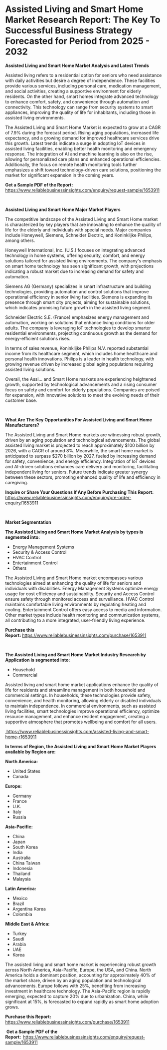 <p><h1>Assisted Living and Smart Home Market Research Report: The Key To Successful Business Strategy Forecasted for Period from 2025 - 2032</h1></p><p><strong>Assisted Living and Smart Home Market Analysis and Latest Trends</strong></p>
<p><p>Assisted living refers to a residential option for seniors who need assistance with daily activities but desire a degree of independence. These facilities provide various services, including personal care, medication management, and social activities, creating a supportive environment for elderly residents. On the other hand, smart homes integrate advanced technology to enhance comfort, safety, and convenience through automation and connectivity. This technology can range from security systems to smart appliances, improving the quality of life for inhabitants, including those in assisted living environments.</p><p>The Assisted Living and Smart Home Market is expected to grow at a CAGR of 7.9% during the forecast period. Rising aging populations, increased life expectancy, and a growing demand for improved healthcare services drive this growth. Latest trends indicate a surge in adopting IoT devices in assisted living facilities, enabling better health monitoring and emergency response. The integration of AI and machine learning is also on the rise, allowing for personalized care plans and enhanced operational efficiencies. Additionally, the focus on remote health monitoring tools further emphasizes a shift toward technology-driven care solutions, positioning the market for significant expansion in the coming years.</p></p>
<p><strong>Get a Sample PDF of the Report:&nbsp;</strong> <a href="https://www.reliablebusinessinsights.com/enquiry/request-sample/1653911?utm_campaign=2782&utm_medium=2&utm_source=Github&utm_content=ia&utm_term=18042025&utm_id=assisted-living-and-smart-home">https://www.reliablebusinessinsights.com/enquiry/request-sample/1653911</a></p>
<p>&nbsp;</p>
<p><strong>Assisted Living and Smart Home Major Market Players</strong></p>
<p><p>The competitive landscape of the Assisted Living and Smart Home market is characterized by key players that are innovating to enhance the quality of life for the elderly and individuals with special needs. Major companies include Honeywell, Siemens, Schneider Electric, and Koninklijke Philips, among others.</p><p>Honeywell International, Inc. (U.S.) focuses on integrating advanced technology in home systems, offering security, comfort, and energy solutions tailored for assisted living environments. The company's emphasis on smart home technology has seen significant growth, with projections indicating a robust market due to increasing demand for safety and automation.</p><p>Siemens AG (Germany) specializes in smart infrastructure and building technologies, providing automation and control solutions that improve operational efficiency in senior living facilities. Siemens is expanding its presence through smart city projects, aiming for sustainable solutions, which indicates promising future growth in the assisted living segment.</p><p>Schneider Electric S.E. (France) emphasizes energy management and automation, working on solutions that enhance living conditions for older adults. The company is leveraging IoT technologies to develop smarter residential environments, projecting continuous growth as the demand for energy-efficient solutions rises.</p><p>In terms of sales revenue, Koninklijke Philips N.V. reported substantial income from its healthcare segment, which includes home healthcare and personal health innovations. Philips is a leader in health technology, with growing revenue driven by increased global aging populations requiring assisted living solutions.</p><p>Overall, the Assi... and Smart Home markets are experiencing heightened growth, supported by technological advancements and a rising consumer focus on safety and comfort for elderly populations. Companies are poised for expansion, with innovative solutions to meet the evolving needs of their customer base.</p></p>
<p>&nbsp;</p>
<p><strong>What Are The Key Opportunities For Assisted Living and Smart Home Manufacturers?</strong></p>
<p><p>The Assisted Living and Smart Home markets are witnessing robust growth, driven by an aging population and technological advancements. The global assisted living market is projected to reach approximately $100 billion by 2026, with a CAGR of around 8%. Meanwhile, the smart home market is anticipated to surpass $270 billion by 2027, fueled by increasing demand for safety, convenience, and energy efficiency. Integration of IoT devices and AI-driven solutions enhances care delivery and monitoring, facilitating independent living for seniors. Future trends indicate greater synergy between these sectors, promoting enhanced quality of life and efficiency in caregiving.</p></p>
<p><strong>Inquire or Share Your Questions If Any Before Purchasing This Report:</strong> <a href="https://www.reliablebusinessinsights.com/enquiry/pre-order-enquiry/1653911?utm_campaign=2782&utm_medium=2&utm_source=Github&utm_content=ia&utm_term=18042025&utm_id=assisted-living-and-smart-home">https://www.reliablebusinessinsights.com/enquiry/pre-order-enquiry/1653911</a></p>
<p>&nbsp;</p>
<p><strong>Market Segmentation</strong></p>
<p><strong>The Assisted Living and Smart Home Market Analysis by types is segmented into:</strong></p>
<p><ul><li>Energy Management Systems</li><li>Security & Access Control</li><li>HVAC Control</li><li>Entertainment Control</li><li>Others</li></ul></p>
<p><p>The Assisted Living and Smart Home market encompasses various technologies aimed at enhancing the quality of life for seniors and individuals with disabilities. Energy Management Systems optimize energy usage for cost efficiency and sustainability. Security and Access Control ensure safety through monitored access and surveillance. HVAC Control maintains comfortable living environments by regulating heating and cooling. Entertainment Control offers easy access to media and information. Other market types include health monitoring and communication systems, all contributing to a more integrated, user-friendly living experience.</p></p>
<p><strong>Purchase this Report:&nbsp;</strong><a href="https://www.reliablebusinessinsights.com/purchase/1653911?utm_campaign=2782&utm_medium=2&utm_source=Github&utm_content=ia&utm_term=18042025&utm_id=assisted-living-and-smart-home">https://www.reliablebusinessinsights.com/purchase/1653911</a></p>
<p>&nbsp;</p>
<p><strong>The Assisted Living and Smart Home Market Industry Research by Application is segmented into:</strong></p>
<p><ul><li>Household</li><li>Commercial</li></ul></p>
<p><p>Assisted living and smart home market applications enhance the quality of life for residents and streamline management in both household and commercial settings. In households, these technologies provide safety, convenience, and health monitoring, allowing elderly or disabled individuals to maintain independence. In commercial environments, such as assisted living facilities, smart technologies improve operational efficiency, optimize resource management, and enhance resident engagement, creating a supportive atmosphere that promotes wellbeing and comfort for all users.</p></p>
<p><a href="https://www.reliablebusinessinsights.com/assisted-living-and-smart-home-r1653911?utm_campaign=2782&utm_medium=2&utm_source=Github&utm_content=ia&utm_term=18042025&utm_id=assisted-living-and-smart-home">&nbsp;https://www.reliablebusinessinsights.com/assisted-living-and-smart-home-r1653911</a></p>
<p><strong>In terms of Region, the Assisted Living and Smart Home Market Players available by Region are:</strong></p>
<p>
    <p> <strong> North America: </strong>
        <ul>
            <li>United States</li>
            <li>Canada</li>
        </ul>
        </p> 
    <p> <strong> Europe: </strong>
        <ul>
            <li>Germany</li>
            <li>France</li>
            <li>U.K.</li>
            <li>Italy</li>
            <li>Russia</li>
        </ul>
        </p> 
    <p> <strong> Asia-Pacific: </strong>
        <ul>
            <li>China</li>
            <li>Japan</li>
            <li>South Korea</li>
            <li>India</li>
            <li>Australia</li>
            <li>China Taiwan</li>
            <li>Indonesia</li>
            <li>Thailand</li>
            <li>Malaysia</li>
        </ul>
        </p> 
    <p> <strong> Latin America: </strong>
        <ul>
            <li>Mexico</li>
            <li>Brazil</li>
            <li>Argentina Korea</li>
            <li>Colombia</li>
        </ul>
        </p> 
    <p> <strong> Middle East & Africa: </strong>
        <ul>
            <li>Turkey</li>
            <li>Saudi</li>
            <li>Arabia</li>
            <li>UAE</li>
            <li>Korea</li>
        </ul>
    </p>
    </p>
<p><p>The assisted living and smart home market is experiencing robust growth across North America, Asia-Pacific, Europe, the USA, and China. North America holds a dominant position, accounting for approximately 40% of the market share, driven by an aging population and technological advancements. Europe follows with 25%, benefiting from increasing investment in healthcare technology. The Asia-Pacific region is rapidly emerging, expected to capture 20% due to urbanization. China, while significant at 15%, is forecasted to expand rapidly as smart home adoption grows.</p></p>
<p><strong>Purchase this Report: </strong><a href="https://www.reliablebusinessinsights.com/purchase/1653911?utm_campaign=2782&utm_medium=2&utm_source=Github&utm_content=ia&utm_term=18042025&utm_id=assisted-living-and-smart-home">https://www.reliablebusinessinsights.com/purchase/1653911</a></p>
<p>&nbsp;<strong>Get a Sample PDF of the Report:&nbsp;&nbsp;</strong><a href="https://www.reliablebusinessinsights.com/enquiry/request-sample/1653911?utm_campaign=2782&utm_medium=2&utm_source=Github&utm_content=ia&utm_term=18042025&utm_id=assisted-living-and-smart-home">https://www.reliablebusinessinsights.com/enquiry/request-sample/1653911</a></p>
<p><strong></strong></p>
<p><p></p><p></p><p></p></p>